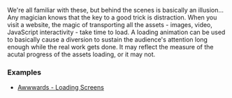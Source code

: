 We're all familiar with these, but  behind the scenes is basically an illusion...
Any magician knows that the key to a good trick is distraction.
When you visit a website, the magic of transporting all the assets - images, video, JavaScript interactivity - take time to load. 
A loading animation can be used to basically cause a diversion to sustain the audience's attention long enough while the real work gets done.
It may reflect the measure of the acutal progress of the assets loading, or it may not.
### Examples
- [Awwwards - Loading Screens](https://www.awwwards.com/awwwards/collections/loading-page/)